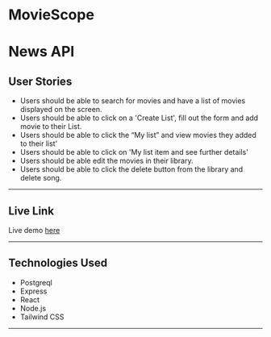 # MovieScope

# News API

## User Stories

* Users should be able to search for movies and have a list of movies displayed on the screen.
* Users should be able to click on a 'Create List', fill out the form and add movie to their List.
* Users should be able to click the “My list” and view movies they added to their list’
* Users should be able to click on 'My list item and see further details'
* Users should be able edit the movies in their library.
* Users should be able to click the delete button from the library and delete song.


---

## Live Link

Live demo [here]()


---

## Technologies Used

- Postgreql
- Express
- React
- Node.js
- Tailwind CSS
---
